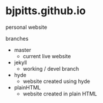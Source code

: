 bjpitts.github.io
=================

personal website

branches
* master
  * current live website
* jekyll
  * working / devel branch
* hyde
  * website created using hyde
* plainHTML
  * website created in plain HTML
